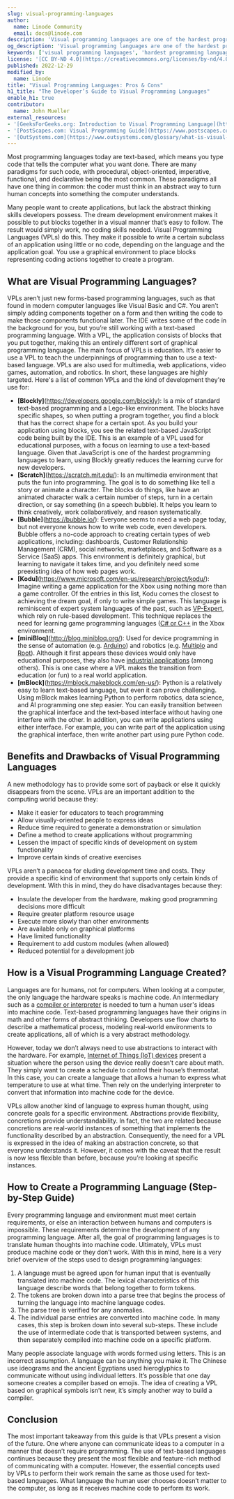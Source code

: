 ```yaml
---
slug: visual-programming-languages
author:
  name: Linode Community
  email: docs@linode.com
description: 'Visual programming languages are one of the hardest programming languages to learn. ✓ Click here for an in-depth look, including pros and cons.'
og_description: 'Visual programming languages are one of the hardest programming languages to learn. ✓ Click here for an in-depth look, including pros and cons.'
keywords: ['visual programming languages', 'hardest programming languages to learn', 'game programming languages', 'what best defines a “programming language”?', 'how to make a programming language', 'c programming language typing discipline', 'how to create a programming language', 'how is programming language created', 'most programming languages allow you to ask two or more questions in a single comparison', 'graphical programming languages']
license: '[CC BY-ND 4.0](https://creativecommons.org/licenses/by-nd/4.0)'
published: 2022-12-29
modified_by:
  name: Linode
title: "Visual Programming Languages: Pros & Cons"
h1_title: "The Developer’s Guide to Visual Programming Languages"
enable_h1: true
contributor:
  name: John Mueller
external_resources:
- '[GeeksForGeeks.org: Introduction to Visual Programming Language](https://www.geeksforgeeks.org/introduction-to-visual-programming-language/)'
- '[PostScapes.com: Visual Programming Guide](https://www.postscapes.com/iot-visual-programming-tools/)'
- '[OutSystems.com](https://www.outsystems.com/glossary/what-is-visual-programming/)'
---
```


Most programming languages today are text-based, which means you type code that tells the computer what you want done. There are many paradigms for such code, with procedural, object-oriented, imperative, functional, and declarative being the most common. These paradigms all have one thing in common: the coder must think in an abstract way to turn human concepts into something the computer understands.

Many people want to create applications, but lack the abstract thinking skills developers possess. The dream development environment makes it possible to put blocks together in a visual manner that’s easy to follow. The result would simply work, no coding skills needed. Visual Programming Languages (VPLs) do this. They make it possible to write a certain subclass of an application using little or no code, depending on the language and the application goal. You use a graphical environment to place blocks representing coding actions together to create a program.

## What are Visual Programming Languages?

VPLs aren’t just new forms-based programming languages, such as that found in modern computer languages like Visual Basic and C#. You aren’t simply adding components together on a form and then writing the code to make those components functional later. The IDE writes some of the code in the background for you, but you’re still working with a text-based programming language. With a VPL, the application consists of blocks that you put together, making this an entirely different sort of graphical programming language. The main focus of VPLs is education. It’s easier to use a VPL to teach the underpinnings of programming than to use a text-based language. VPLs are also used for multimedia, web applications, video games, automation, and robotics. In short, these languages are highly targeted. Here's a list of common VPLs and the kind of development they're use for:

-   **[Blockly]**(https://developers.google.com/blockly): Is a mix of standard text-based programming and a Lego-like environment. The blocks have specific shapes, so when putting a program together, you find a block that has the correct shape for a certain spot. As you build your application using blocks, you see the related text-based JavaScript code being built by the IDE. This is an example of a VPL used for educational purposes, with a focus on learning to use a text-based language. Given that JavaScript is one of the hardest programming languages to learn, using Blockly greatly reduces the learning curve for new developers.
-   **[Scratch]**(https://scratch.mit.edu/): Is an multimedia environment that puts the fun into programming. The goal is to do something like tell a story or animate a character. The blocks do things, like have an animated character walk a certain number of steps, turn in a certain direction, or say something (in a speech bubble). It helps you learn to think creatively, work collaboratively, and reason systematically.
-   **[Bubble]**(https://bubble.io/): Everyone seems to need a web page today, but not everyone knows how to write web code, even developers. Bubble offers a no-code approach to creating certain types of web applications, including: dashboards, Customer Relationship Management (CRM), social networks, marketplaces, and Software as a Service (SaaS) apps. This environment is definitely graphical, but learning to navigate it takes time, and you definitely need some preexisting idea of how web pages work.
-   **[Kodu]**(https://www.microsoft.com/en-us/research/project/kodu/): Imagine writing a game application for the Xbox using nothing more than a game controller. Of the entries in this list, Kodu comes the closest to achieving the dream goal, if only to write simple games. This language is reminiscent of expert system languages of the past, such as [VP-Expert](http://sajie.journals.ac.za/pub/article/viewFile/442/384), which rely on rule-based development. This technique replaces the need for learning game programming languages ([C# or C++](https://learn.microsoft.com/en-us/gaming/xbox/samples) in the Xbox environment.
-   **[miniBloq]**(http://blog.minibloq.org/): Used for device programming in the sense of automation (e.g. [Arduino](https://www.arduino.cc/)) and robotics (e.g. [Multiplo](https://www.seeedstudio.com/Multiplo-Robot-Building-Kit-p-1491.html) and [Root](https://edu.irobot.com/what-we-offer/root-robot)). Although it first appears these devices would only have educational purposes, they also have [industrial applications](https://www.industrialshields.com/) (among others). This is one case where a VPL makes the transition from education (or fun) to a real world application.
-   **[mBlock]**(https://mblock.makeblock.com/en-us/): Python is a relatively easy to learn text-based language, but even it can prove challenging. Using mBlock makes learning Python to perform robotics, data science, and AI programming one step easier. You can easily transition between the graphical interface and the text-based interface without having one interfere with the other. In addition, you can write applications using either interface. For example, you can write part of the application using the graphical interface, then write another part using pure Python code.

## Benefits and Drawbacks of Visual Programming Languages

A new methodology has to provide some sort of payback or else it quickly disappears from the scene. VPLs are an important addition to the computing world because they:

-   Make it easier for educators to teach programming
-   Allow visually-oriented people to express ideas
-   Reduce time required to generate a demonstration or simulation
-   Define a method to create applications without programming
-   Lessen the impact of specific kinds of development on system functionality
-   Improve certain kinds of creative exercises

VPLs aren’t a panacea for eluding development time and costs. They provide a specific kind of environment that supports only certain kinds of development. With this in mind, they do have disadvantages because they:

-   Insulate the developer from the hardware, making good programming decisions more difficult
-   Require greater platform resource usage
-   Execute more slowly than other environments
-   Are available only on graphical platforms
-   Have limited functionality
-   Requirement to add custom modules (when allowed)
-   Reduced potential for a development job

## How is a Visual Programming Language Created?

Languages are for humans, not for computers. When looking at a computer, the only language the hardware speaks is machine code. An intermediary such as a [compiler or interpreter](https://www.guru99.com/difference-compiler-vs-interpreter.html) is needed to turn a human user's ideas into machine code. Text-based programming languages have their origins in math and other forms of abstract thinking. Developers use flow charts to describe a mathematical process, modeling real-world environments to create applications, all of which is a very abstract methodology.

However, today we don’t always need to use abstractions to interact with the hardware. For example, [Internet of Things (IoT) devices](https://www.postscapes.com/iot-visual-programming-tools/) present a situation where the person using the device really doesn’t care about math. They simply want to create a schedule to control their house’s thermostat. In this case, you can create a language that allows a human to express what temperature to use at what time. Then rely on the underlying interpreter to convert that information into machine code for the device.

VPLs allow another kind of language to express human thought, using concrete goals for a specific environment. Abstractions provide flexibility, concretions provide understandability. In fact, the two are related because concretions are real-world instances of something that implements the functionality described by an abstraction. Consequently, the need for a VPL is expressed in the idea of making an abstraction concrete, so that everyone understands it. However, it comes with the caveat that the result is now less flexible than before, because you’re looking at specific instances.

## How to Create a Programming Language (Step-by-Step Guide)

Every programming language and environment must meet certain requirements, or else an interaction between humans and computers is impossible. These requirements determine the development of any programming language. After all, the goal of programming languages is to translate human thoughts into machine code. Ultimately, VPLs must produce machine code or they don’t work. With this in mind, here is a very brief overview of the steps used to design programming languages:

1.  A language must be agreed upon for human input that is eventually translated into machine code. The lexical characteristics of this language describe words that belong together to form tokens.
1.  The tokens are broken down into a parse tree that begins the process of turning the language into machine language codes.
1.  The parse tree is verified for any anomalies.
1.  The individual parse entries are converted into machine code. In many cases, this step is broken down into several sub-steps. These include the use of intermediate code that is transported between systems, and then separately compiled into machine code on a specific platform.

Many people associate language with words formed using letters. This is an incorrect assumption. A language can be anything you make it. The Chinese use ideograms and the ancient Egyptians used hieroglyphics to communicate without using individual letters. It’s possible that one day someone creates a compiler based on emojis. The idea of creating a VPL based on graphical symbols isn’t new, it’s simply another way to build a compiler.

## Conclusion

The most important takeaway from this guide is that VPLs present a vision of the future. One where anyone can communicate ideas to a computer in a manner that doesn’t require programming. The use of text-based languages continues because they present the most flexible and feature-rich method of communicating with a computer. However, the essential concepts used by VPLs to perform their work remain the same as those used for text-based languages. What language the human user chooses doesn’t matter to the computer, as long as it receives machine code to perform its work.